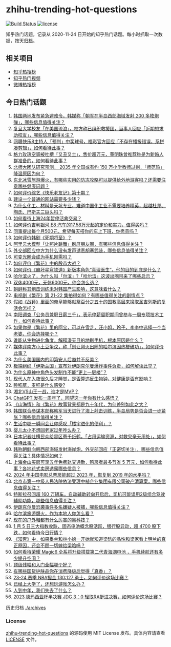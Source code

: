 # zhihu-trending-hot-questions

[![Build Status](https://github.com/justjavac/zhihu-trending-hot-questions/workflows/ci/badge.svg?branch=master)](https://github.com/justjavac/zhihu-trending-hot-questions/actions)
[![license](https://img.shields.io/github/license/justjavac/zhihu-trending-hot-questions)](https://github.com/justjavac/zhihu-trending-hot-questions/blob/master/LICENSE)

知乎热门话题，记录从 2020-11-24
日开始的知乎热门话题。每小时抓取一次数据，按天[归档](./archives)。

## 相关项目

- [知乎热搜榜](https://github.com/justjavac/zhihu-trending-top-search)
- [知乎热门视频](https://github.com/justjavac/zhihu-trending-hot-video)
- [微博热搜榜](https://github.com/justjavac/weibo-trending-hot-search)

## 今日热门话题

<!-- BEGIN -->
<!-- 最后更新时间 Sat Jan 06 2024 02:19:47 GMT+0800 (China Standard Time) -->

1. [韩国两地发布紧急避难令，韩媒称「朝军在半岛西部海域发射 200 多枚炮弹」，哪些信息值得关注？](https://www.zhihu.com/question/638147003)
1. [复旦大学校友「在美国流浪」，校方称已组织救援团，当事人回应「近期想求助校友」，哪些信息值得关注？](https://www.zhihu.com/question/638175205)
1. [网曝快乐8主持人「预判」中奖球号，福彩官方回应「不存在播报错误，系拼凑剪辑」，如何看待此事？](https://www.zhihu.com/question/638177299)
1. [格力玫瑰空调被吐槽「又丑又土」，售价超万元，董明珠曾推荐称是为新婚人群准备的，如何看待此事？](https://www.zhihu.com/question/638121800)
1. [北师大团队研究预测， 2035 年全国或有约 150 万小学教师过剩，「师范热」降温原因为何？](https://www.zhihu.com/question/637953848)
1. [东北冰雪旅游爆火，有哪些实用的防冻攻略可以提供给外地游客吗？还需要注意哪些健康问题？](https://www.zhihu.com/question/637960463)
1. [如何评价综艺《快乐老友记》第十期？](https://www.zhihu.com/question/638140179)
1. [建设一个普通的网站需要多少钱？](https://www.zhihu.com/question/19901119)
1. [为什么化工、材料是天坑专业，难道中国化工业不需要培养精英，超越杜邦、陶氏、巴斯夫三巨头吗？](https://www.zhihu.com/question/637424853)
1. [如何看待上海24年暂停活禽交易？](https://www.zhihu.com/question/637968001)
1. [如何评价吉利银河 E8 汽车的17.58万元起的定价和实力，值得买吗？](https://www.zhihu.com/question/630724999)
1. [同事提出每个月500元，希望每天搭你的车上下班，你愿意吗？](https://www.zhihu.com/question/637065833)
1. [如何评价韩剧《死期将至》？](https://www.zhihu.com/question/634996821)
1. [阿里云大模型「让照片跳舞」刷屏朋友圈，有哪些信息值得关注？](https://www.zhihu.com/question/637994515)
1. [外交部回应中方为什么没有发声谴责胡塞武装，哪些信息值得关注？](https://www.zhihu.com/question/637998239)
1. [可变光圈会成为手机刚需吗？](https://www.zhihu.com/question/636737933)
1. [如何评价《繁花》中的股市大战？](https://www.zhihu.com/question/638220463)
1. [如何评价《崩坏星穹铁道》新版本角色“真理医生”，他的目的到底是什么？](https://www.zhihu.com/question/637298596)
1. [哈尔滨火了，为什么叫「尔滨」?「哈尔滨」这波出圈带来了哪些启示？](https://www.zhihu.com/question/638159864)
1. [双休4000元，无休6000元，你会怎么选？](https://www.zhihu.com/question/634449132)
1. [朝鲜称其炮击训练未对韩国产生影响，这意味着什么？](https://www.zhihu.com/question/638205911)
1. [电视剧《繁花》第 21-22 集拍得如何？有哪些值得关注的剧情点？](https://www.zhihu.com/question/638027961)
1. [假如《战锤》里面的帝皇能够献祭百分之五十的国教高层来换取圣吉列斯的复活会怎样？](https://www.zhihu.com/question/637998375)
1. [南阳调查「公务员兼职日薪三千」，表示停薪留职期间曾参与一周专项技术工作，如何看待此事？](https://www.zhihu.com/question/638136936)
1. [如果你是《繁花》里的阿宝，可以在雪芝，汪小姐，玲子，李李中选择一个当老婆，你会选择哪个？](https://www.zhihu.com/question/637608983)
1. [谁能从生物进化角度，解释漫无目的地刷手机，根本原因是什么？](https://www.zhihu.com/question/637931257)
1. [媒体评南方小土豆争议，称「别让刚火出圈的哈尔滨因热梗破功」，如何评价此事？](https://www.zhihu.com/question/637951079)
1. [为什么美国国内的印第安人后裔并不反美？](https://www.zhihu.com/question/637891694)
1. [极端组织「伊斯兰国」宣布对伊朗克尔曼爆炸事件负责，如何解读此举？](https://www.zhihu.com/question/638111087)
1. [为什么原神中角色头发制作不能“更上一层楼”？](https://www.zhihu.com/question/638062314)
1. [现代人在入夜很久后才睡觉，是否算违反生物钟，对健康是否有影响？](https://www.zhihu.com/question/637766097)
1. [睡稻草，麦秆是什么感受?](https://www.zhihu.com/question/637628481)
1. [湘北VS山王一战，谁才是MVP？](https://www.zhihu.com/question/52263433)
1. [ChatGPT 发布一周年了，回望这一年你有什么感悟？](https://www.zhihu.com/question/632702043)
1. [《山海情》和《繁花》故事背景都是九十年代，为何差别如此之大？](https://www.zhihu.com/question/637428360)
1. [韩国联合参谋本部称韩军当天进行了海上射击训练，半岛局势是否会进一步紧张？哪些信息值得关注？](https://www.zhihu.com/question/638181884)
1. [生活中哪一瞬间会让你感叹「楼宇进化的便利」？](https://www.zhihu.com/question/635366507)
1. [婴儿太小不想回老家过年咋么办？](https://www.zhihu.com/question/637684336)
1. [日本记者吐槽民众给震区寄千纸鹤，「占用运输资源，对救灾毫无用处」，如何看待此事？](https://www.zhihu.com/question/638128946)
1. [韩称朝鲜向韩西部海域发射海岸炮，外交部回应「正密切关注」，哪些信息值得关注？具体情况如何？](https://www.zhihu.com/question/638176525)
1. [上海金山买房可享五年免费轨交通勤，购房者最多节省 5 万元，如何看待此事？各地花式卖房透露哪些信息？](https://www.zhihu.com/question/638145370)
1. [2024 年中国电影总票房能超过 2023 年，恢复到 2019 年的水平吗？](https://www.zhihu.com/question/637971664)
1. [北京市第一中级人民法院依法受理中植企业集团有限公司破产清算案，哪些信息值得关注？](https://www.zhihu.com/question/638185478)
1. [特斯拉召回超 160 万辆车，自动辅助转向开启后，司机可能误用2级组合驾驶辅助功能，哪些信息值得关注？](https://www.zhihu.com/question/638175499)
1. [伊朗克尔曼恐袭事件多名嫌疑人被捕，哪些信息值得关注？](https://www.zhihu.com/question/638193179)
1. [哈尔滨旅游爆火，作为本地人你怎么看？](https://www.zhihu.com/question/637951749)
1. [现在的户外鞋都有什么厉害的黑科技？](https://www.zhihu.com/question/637991266)
1. [1 月 5 日三大指数收跌，固态电池概念股活跃，银行股异动，超 4700 股下跌，如何看待今日行情？](https://www.zhihu.com/question/638121831)
1. [《知否》中，如果墨兰和林小娘一开始就知道梁晗的品性和梁家看上明兰的真正原因，还会不顾一切嫁给梁晗吗？](https://www.zhihu.com/question/629166323)
1. [如何看待荣耀 Magic6 全系将升级搭载第二代青海湖电池 ，手机续航还有多少提升空间？](https://www.zhihu.com/question/638174339)
1. [顶级残幅和入门全幅哪个好？](https://www.zhihu.com/question/527148736)
1. [有哪些国货护肤品你在消费降级后觉得「真香」？](https://www.zhihu.com/question/637633430)
1. [23-24 赛季 NBA掘金 130:127 勇士，如何评价这场比赛？](https://www.zhihu.com/question/638133216)
1. [已经上大学了，还想玩游戏怎么办？](https://www.zhihu.com/question/627383352)
1. [人到中年，我们失去了什么？](https://www.zhihu.com/question/637631923)
1. [2023 德玛西亚杯半决赛 JDG 3：0 轻取RA挺进决赛，如何评价这场比赛？](https://www.zhihu.com/question/638009151)

<!-- END -->

历史归档 [./archives](./archives)

### License

[zhihu-trending-hot-questions](https://github.com/justjavac/zhihu-trending-hot-questions)
的源码使用 MIT License 发布。具体内容请查看 [LICENSE](./LICENSE) 文件。
